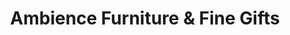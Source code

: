 ---
title: "Ambience Furniture & Fine Gifts"
url: /milford/ambience-furniture-and-fine-gifts/
shop: furniture
---